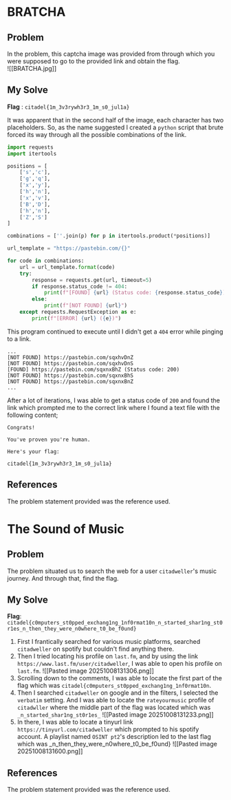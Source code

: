 
# BRATCHA

## Problem
In the problem, this captcha image was provided from through which you were supposed to go to the provided link and obtain the flag.  
![[BRATCHA.jpg]]
## My Solve

**Flag** : `citadel{1m_3v3rywh3r3_1m_s0_jul1a}`

It was apparent that in the second half of the image, each character has two placeholders.
So, as the name suggested I created a `python` script that brute forced its way through all the possible combinations of the link.

```python
import requests
import itertools

positions = [
    ['s','c'],
    ['g','q'],
    ['x','y'],
    ['h','n'],
    ['x','v'],
    ['B','D'],
    ['h','n'],
    ['Z','S']
]

combinations = [''.join(p) for p in itertools.product(*positions)]

url_template = "https://pastebin.com/{}"

for code in combinations:
    url = url_template.format(code)
    try:
        response = requests.get(url, timeout=5)
        if response.status_code != 404:
            print(f"[FOUND] {url} (Status code: {response.status_code})")
        else:
            print(f"[NOT FOUND] {url}")
    except requests.RequestException as e:
        print(f"[ERROR] {url} ({e})")

```

This program continued to execute until I didn't get a `404` error while pinging to a link.

```
...
[NOT FOUND] https://pastebin.com/sqxhvDnZ
[NOT FOUND] https://pastebin.com/sqxhvDnS
[FOUND] https://pastebin.com/sqxnxBhZ (Status code: 200)
[NOT FOUND] https://pastebin.com/sqxnxBhS
[NOT FOUND] https://pastebin.com/sqxnxBnZ
...
```
After a lot of iterations, I was able to get a status code of `200` and found the link which prompted me to the correct link where I found a text file with the following content;
```
Congrats!

You've proven you're human.

Here's your flag:

citadel{1m_3v3rywh3r3_1m_s0_jul1a}
```

## References
The problem statement provided was the reference used.

# The Sound of Music

## Problem
The problem situated us to search the web for a user `citadweller`'s music journey. And through that, find the flag.

## My Solve
**Flag**: `citadel{c0mputers_st0pped_exchang1ng_1nf0rmat10n_n_started_shar1ng_st0r1es_n_then_they_were_n0where_t0_be_f0und}`

1. First I frantically searched for various music platforms, searched `citadweller` on spotify but couldn't find anything there.
2. Then I tried locating his profile on `last.fm`, and by using the link `https://www.last.fm/user/citadweller`, I was able to open his profile on `last.fm`. 
![[Pasted image 20251008131306.png]]
3. Scrolling down to the comments, I was able to locate the first part of the flag which was `citadel{c0mputers_st0pped_exchang1ng_1nf0rmat10n`.
4. Then I searched `citadweller` on google and in the filters, I selected the `verbatim` setting. And I was able to locate the `rateyourmusic` profile of `citadwller` where the middle part of the flag was located which was `_n_started_shar1ng_st0r1es_`
![[Pasted image 20251008131233.png]]
5.  In there, I was able to locate a tinyurl link `https://tinyurl.com/citadweller` which prompted to his spotify account. A playlist named `OSINT pt2`'s description led to the last flag which was _n_then_they_were_n0where_t0_be_f0und}
![[Pasted image 20251008131600.png]]

## References
The problem statement provided was the reference used.
